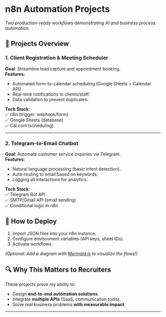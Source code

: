 # n8n Automation Projects  
*Two production-ready workflows demonstrating AI and business process automation.*

## 📌 Projects Overview  

### 1. **Client Registration & Meeting Scheduler**  
**Goal**: Streamline lead capture and appointment booking.  
**Features**:  
- Automated form-to-calendar scheduling (Google Sheets + Calendar API).  
- Real-time notifications to clients/staff.  
- Data validation to prevent duplicates.  

**Tech Stack**:  
✅ n8n (trigger: webhook/form)  
✅ Google Sheets (database)  
✅ Cal.com (scheduling)  

---

### 2. **Telegram-to-Email Chatbot**  
**Goal**: Automate customer service inquiries via Telegram.  
**Features**:  
- Natural language processing (basic intent detection).  
- Auto-routing to email based on keywords.  
- Logging all interactions for analytics.  

**Tech Stack**:  
✅ Telegram Bot API  
✅ SMTP/Gmail API (email sending)  
✅ Conditional logic in n8n  

## 🚀 How to Deploy  
1. Import JSON files into your n8n instance.  
2. Configure environment variables (API keys, sheet IDs).  
3. Activate workflows.  

*(Optional: Add a diagram with [Mermaid.js](https://mermaid.js.org/) to visualize the flows!)*  

## 🔍 Why This Matters to Recruiters  
These projects prove my ability to:  
- Design **end-to-end automation solutions**.  
- Integrate **multiple APIs** (SaaS, communication tools).  
- Solve real business problems **with measurable impact**.  

---
